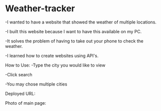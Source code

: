# Weather-tracker

-I wanted to have a website that showed the weather of multiple locations.

-I built this website because I want to have this available on my PC. 

-It solves the problem of having to take out your phone to check the weather. 

-I learned how to create websites using API's.

How to Use:
-Type the city you would like to view

-Click search

-You may chose multiple cities


Deployed URL: 

Photo of main page:



